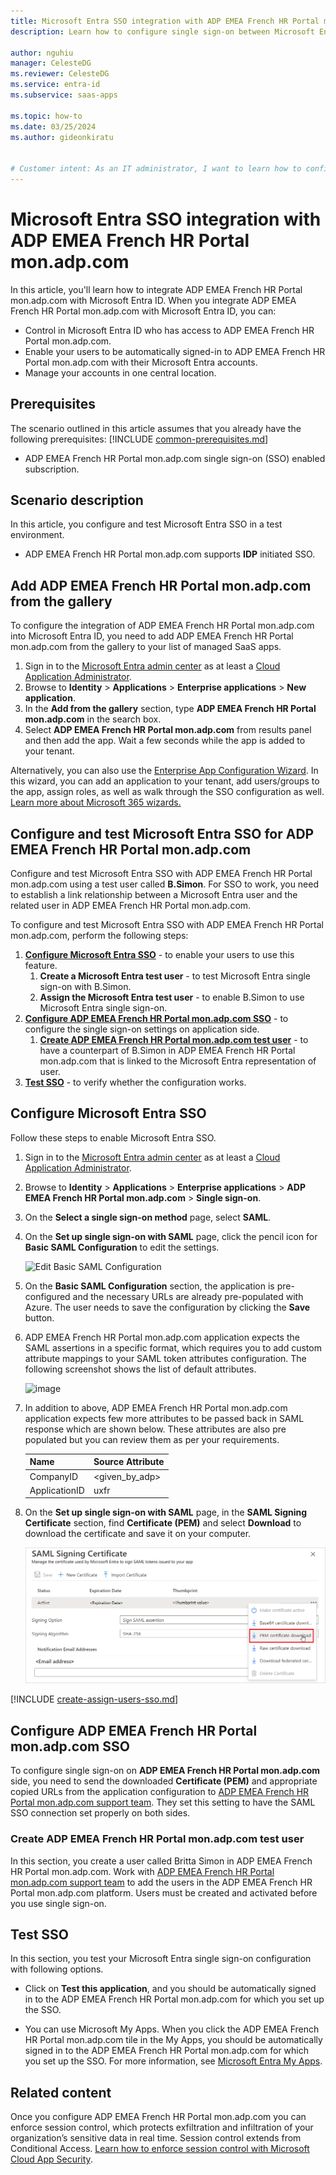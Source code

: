 ```yaml
---
title: Microsoft Entra SSO integration with ADP EMEA French HR Portal mon.adp.com
description: Learn how to configure single sign-on between Microsoft Entra ID and ADP EMEA French HR Portal mon.adp.com.

author: nguhiu
manager: CelesteDG
ms.reviewer: CelesteDG
ms.service: entra-id
ms.subservice: saas-apps

ms.topic: how-to
ms.date: 03/25/2024
ms.author: gideonkiratu


# Customer intent: As an IT administrator, I want to learn how to configure single sign-on between Microsoft Entra ID and ADP EMEA French HR Portal mon.adp.com so that I can control who has access to ADP EMEA French HR Portal mon.adp.com, enable automatic sign-in with Microsoft Entra accounts, and manage my accounts in one central location.
---
```


# Microsoft Entra SSO integration with ADP EMEA French HR Portal mon.adp.com

In this article,  you'll learn how to integrate ADP EMEA French HR Portal mon.adp.com with Microsoft Entra ID. When you integrate ADP EMEA French HR Portal mon.adp.com with Microsoft Entra ID, you can:

* Control in Microsoft Entra ID who has access to ADP EMEA French HR Portal mon.adp.com.
* Enable your users to be automatically signed-in to ADP EMEA French HR Portal mon.adp.com with their Microsoft Entra accounts.
* Manage your accounts in one central location.

## Prerequisites
The scenario outlined in this article assumes that you already have the following prerequisites:
[!INCLUDE [common-prerequisites.md](~/identity/saas-apps/includes/common-prerequisites.md)]
* ADP EMEA French HR Portal mon.adp.com single sign-on (SSO) enabled subscription.

## Scenario description

In this article,  you configure and test Microsoft Entra SSO in a test environment.

* ADP EMEA French HR Portal mon.adp.com supports **IDP** initiated SSO.

## Add ADP EMEA French HR Portal mon.adp.com from the gallery

To configure the integration of ADP EMEA French HR Portal mon.adp.com into Microsoft Entra ID, you need to add ADP EMEA French HR Portal mon.adp.com from the gallery to your list of managed SaaS apps.

1. Sign in to the [Microsoft Entra admin center](https://entra.microsoft.com) as at least a [Cloud Application Administrator](~/identity/role-based-access-control/permissions-reference.md#cloud-application-administrator).
1. Browse to **Identity** > **Applications** > **Enterprise applications** > **New application**.
1. In the **Add from the gallery** section, type **ADP EMEA French HR Portal mon.adp.com** in the search box.
1. Select **ADP EMEA French HR Portal mon.adp.com** from results panel and then add the app. Wait a few seconds while the app is added to your tenant.

 Alternatively, you can also use the [Enterprise App Configuration Wizard](https://portal.office.com/AdminPortal/home?Q=Docs#/azureadappintegration). In this wizard, you can add an application to your tenant, add users/groups to the app, assign roles, as well as walk through the SSO configuration as well. [Learn more about Microsoft 365 wizards.](/microsoft-365/admin/misc/azure-ad-setup-guides)

<a name='configure-and-test-azure-ad-sso-for-adp-emea-french-hr-portal-monadpcom'></a>

## Configure and test Microsoft Entra SSO for ADP EMEA French HR Portal mon.adp.com

Configure and test Microsoft Entra SSO with ADP EMEA French HR Portal mon.adp.com using a test user called **B.Simon**. For SSO to work, you need to establish a link relationship between a Microsoft Entra user and the related user in ADP EMEA French HR Portal mon.adp.com.

To configure and test Microsoft Entra SSO with ADP EMEA French HR Portal mon.adp.com, perform the following steps:

1. **[Configure Microsoft Entra SSO](#configure-azure-ad-sso)** - to enable your users to use this feature.
    1. **Create a Microsoft Entra test user** - to test Microsoft Entra single sign-on with B.Simon.
    1. **Assign the Microsoft Entra test user** - to enable B.Simon to use Microsoft Entra single sign-on.
1. **[Configure ADP EMEA French HR Portal mon.adp.com SSO](#configure-adp-emea-french-hr-portal-monadpcom-sso)** - to configure the single sign-on settings on application side.
    1. **[Create ADP EMEA French HR Portal mon.adp.com test user](#create-adp-emea-french-hr-portal-monadpcom-test-user)** - to have a counterpart of B.Simon in ADP EMEA French HR Portal mon.adp.com that is linked to the Microsoft Entra representation of user.
1. **[Test SSO](#test-sso)** - to verify whether the configuration works.

<a name='configure-azure-ad-sso'></a>

## Configure Microsoft Entra SSO

Follow these steps to enable Microsoft Entra SSO.

1. Sign in to the [Microsoft Entra admin center](https://entra.microsoft.com) as at least a [Cloud Application Administrator](~/identity/role-based-access-control/permissions-reference.md#cloud-application-administrator).
1. Browse to **Identity** > **Applications** > **Enterprise applications** > **ADP EMEA French HR Portal mon.adp.com** > **Single sign-on**.
1. On the **Select a single sign-on method** page, select **SAML**.
1. On the **Set up single sign-on with SAML** page, click the pencil icon for **Basic SAML Configuration** to edit the settings.

   ![Edit Basic SAML Configuration](common/edit-urls.png)

1. On the **Basic SAML Configuration** section, the application is pre-configured and the necessary URLs are already pre-populated with Azure. The user needs to save the configuration by clicking the **Save** button.

1. ADP EMEA French HR Portal mon.adp.com application expects the SAML assertions in a specific format, which requires you to add custom attribute mappings to your SAML token attributes configuration. The following screenshot shows the list of default attributes.

	![image](common/default-attributes.png)

1. In addition to above, ADP EMEA French HR Portal mon.adp.com application expects few more attributes to be passed back in SAML response which are shown below. These attributes are also pre populated but you can review them as per your requirements.
	
	| Name | Source Attribute|
	| -------- | --------- |
	| CompanyID | <given_by_adp> |
    | ApplicationID | uxfr|

1. On the **Set up single sign-on with SAML** page, in the **SAML Signing Certificate** section,  find **Certificate (PEM)** and select **Download** to download the certificate and save it on your computer.

	![The Certificate download link](common/certificate-base64-download.png)    
    
<a name='create-an-azure-ad-test-user'></a>

[!INCLUDE [create-assign-users-sso.md](~/identity/saas-apps/includes/create-assign-users-sso.md)]

## Configure ADP EMEA French HR Portal mon.adp.com SSO

To configure single sign-on on **ADP EMEA French HR Portal mon.adp.com** side, you need to send the downloaded **Certificate (PEM)** and appropriate copied URLs from the application configuration to [ADP EMEA French HR Portal mon.adp.com support team](mailto:asp.projects@europe.adp.com). They set this setting to have the SAML SSO connection set properly on both sides.

### Create ADP EMEA French HR Portal mon.adp.com test user

In this section, you create a user called Britta Simon in ADP EMEA French HR Portal mon.adp.com. Work with [ADP EMEA French HR Portal mon.adp.com support team](mailto:asp.projects@europe.adp.com) to add the users in the ADP EMEA French HR Portal mon.adp.com platform. Users must be created and activated before you use single sign-on.

## Test SSO 

In this section, you test your Microsoft Entra single sign-on configuration with following options.

* Click on **Test this application**, and you should be automatically signed in to the ADP EMEA French HR Portal mon.adp.com for which you set up the SSO.

* You can use Microsoft My Apps. When you click the ADP EMEA French HR Portal mon.adp.com tile in the My Apps, you should be automatically signed in to the ADP EMEA French HR Portal mon.adp.com for which you set up the SSO. For more information, see [Microsoft Entra My Apps](/azure/active-directory/manage-apps/end-user-experiences#azure-ad-my-apps).

## Related content

Once you configure ADP EMEA French HR Portal mon.adp.com you can enforce session control, which protects exfiltration and infiltration of your organization’s sensitive data in real time. Session control extends from Conditional Access. [Learn how to enforce session control with Microsoft Cloud App Security](/cloud-app-security/proxy-deployment-aad).
